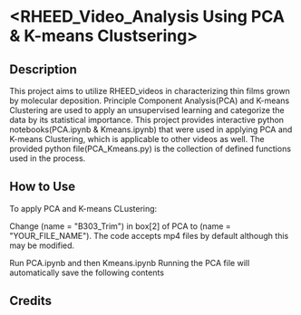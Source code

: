 # <RHEED_Video_Analysis Using PCA & K-means Clustsering>

## Description

This project aims to utilize RHEED_videos in characterizing thin films grown by molecular deposition.
Principle Component Analysis(PCA) and K-means Clustering are used to apply an unsupervised learning and categorize the data by its statistical importance.
This project provides interactive python notebooks(PCA.ipynb & Kmeans.ipynb) that were used in applying PCA and K-means Clustering, which is applicable to other videos as well.
The provided python file(PCA_Kmeans.py) is the collection of defined functions used in the process.

## How to Use

To apply PCA and K-means CLustering:

Change (name = "B303_Trim") in box[2] of PCA to (name = "YOUR_FILE_NAME").
The code accepts mp4 files by default although this may be modified.

Run PCA.ipynb and then Kmeans.ipynb
Running the PCA file will automatically save the following contents




## Credits
